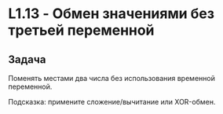 # L1.13 - Обмен значениями без третьей переменной
## Задача
Поменять местами два числа без использования временной переменной.

Подсказка: примените сложение/вычитание или XOR-обмен.